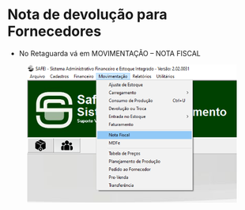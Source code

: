 # Nota de devolução para Fornecedores

* No Retaguarda vá em MOVIMENTAÇÃO – NOTA FISCAL

<figure><img src="../../.gitbook/assets/image (43).png" alt=""><figcaption></figcaption></figure>
